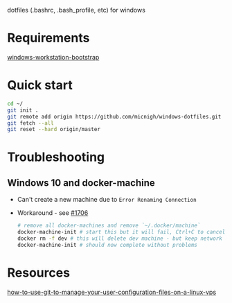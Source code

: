 dotfiles (.bashrc, .bash_profile, etc) for windows

# Requirements

[windows-workstation-bootstrap](https://github.com/micnigh/windows-workstation-bootstrap)

# Quick start

```bash
cd ~/
git init .
git remote add origin https://github.com/micnigh/windows-dotfiles.git
git fetch --all
git reset --hard origin/master
```

# Troubleshooting

## Windows 10 and docker-machine

 - Can't create a new machine due to `Error Renaming Connection`
  - Workaround - see [#1706](https://github.com/docker/machine/issues/1706)

    ```bash
    # remove all docker-machines and remove `~/.docker/machine`
    docker-machine-init # start this but it will fail, Ctrl+C to cancel once it hangs
    docker rm -f dev # this will delete dev machine - but keep network interfaces created earlier
    docker-machine-init # should now complete without problems
    ```

# Resources

[how-to-use-git-to-manage-your-user-configuration-files-on-a-linux-vps](https://www.digitalocean.com/community/tutorials/how-to-use-git-to-manage-your-user-configuration-files-on-a-linux-vps)
